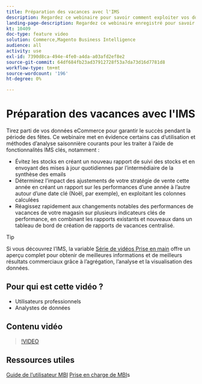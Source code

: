 ```yaml
---
title: Préparation des vacances avec l'IMS
description: Regardez ce webinaire pour savoir comment exploiter vos données eCommerce pour garantir le succès pendant la période des fêtes.
landing-page-description: Regardez ce webinaire enregistré pour savoir comment exploiter vos données eCommerce pour garantir le succès pendant la période des fêtes.
kt: 10409
doc-type: feature video
solution: Commerce,Magento Business Intelligence
audience: all
activity: use
exl-id: 7390d8ca-494e-4fe0-a4da-a03afd2ef8e2
source-git-commit: 64df684fb23ad37912728f53a7da73d16d7781d8
workflow-type: tm+mt
source-wordcount: '196'
ht-degree: 0%

---
```


# Préparation des vacances avec l&#39;IMS

Tirez parti de vos données eCommerce pour garantir le succès pendant la période des fêtes. Ce webinaire met en évidence certains cas d’utilisation et méthodes d’analyse saisonnière courants pour les traiter à l’aide de fonctionnalités IMS clés, notamment :

- Évitez les stocks en créant un nouveau rapport de suivi des stocks et en envoyant des mises à jour quotidiennes par l’intermédiaire de la synthèse des emails
- Déterminez l’impact des ajustements de votre stratégie de vente cette année en créant un rapport sur les performances d’une année à l’autre autour d’une date clé (Noël, par exemple), en exploitant les colonnes calculées
- Réagissez rapidement aux changements notables des performances de vacances de votre magasin sur plusieurs indicateurs clés de performance, en combinant les rapports existants et nouveaux dans un tableau de bord de création de rapports de vacances centralisé.

>[!TIP]
>
>Si vous découvrez l’IMS, la variable [Série de vidéos Prise en main](./../1-overview.md) offre un aperçu complet pour obtenir de meilleures informations et de meilleurs résultats commerciaux grâce à l’agrégation, l’analyse et la visualisation des données.

## Pour qui est cette vidéo ?

- Utilisateurs professionnels
- Analystes de données

## Contenu vidéo

>[!VIDEO](https://video.tv.adobe.com/v/342496?quality=12&learn=on)

## Ressources utiles

[Guide de l’utilisateur MBI](https://docs.magento.com/mbi/)
[Prise en charge de MBI](https://support.magento.com/hc/en-us/articles/360016730811)s

